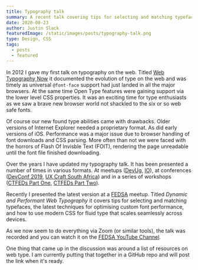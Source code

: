 ```yaml
---
title: Typography talk
summary: A recent talk covering tips for selecting and matching typefaces, the latest techniques for optimising custom font performance, and how to use modern CSS for fluid type that scales seamlessly across devices.
date: 2020-08-23
author: Justin Slack
featuredImage: /static/images/posts/typography-talk.png
type: Design, CSS
tags:
  - posts
  - featured
---
```


In 2012 I gave my first talk on typography on the web. Titled [Web Typography Now](https://www.meetup.com/fedsa-community/events/125756342/) it documented the evolution of type on the web and was timely as universal `@font-face` support had just landed in all the major browsers. At the same time Open Type features were gaining support via the lower level CSS properties. It was an exciting time for type enthusiasts as we saw a brave new browser world not shackled to the six or so web safe fonts.

Of course our new found type abilities came with drawbacks. Older versions of Internet Explorer needed a proprietary format. As did early versions of iOS. Performance was a major issue due to browser handling of font downloads and CSS parsing. More often than not we were faced with the horrors of Flash Of Invisble Text (FOIT), rendering the page unreadable until the font file finished downloading. 

Over the years I have updated my typography talk. It has been presented a number of times in various formats. At meetups ([DevUg](https://www.meetup.com/DeveloperUG/events/jvwktqyzhbkc/), [IO](https://www.meetup.com/IO-Powwow/events/253848086/)), at conferences ([DevConf 2019](https://www.youtube.com/watch?v=PKwkFLOrWck), [UX Craft South Africa](https://www.youtube.com/watch?v=NdDmnugTlpY)) and in a series of workshops ([CTFEDs Part One](https://www.meetup.com/fedsa-community/events/233707890/), [CTFEDs Part Two](https://www.meetup.com/fedsa-community/events/235901778/)). 

Recently I presented the latest version at a [FEDSA](https://www.meetup.com/fedsa-community/events/271347286/) meetup. Titled *Dynamic and Performant Web Typography* it covers tips for selecting and matching typefaces, the latest techniques for optimising custom font performance, and how to use modern CSS for fluid type that scales seamlessly across devices.

As we now seem to do everything via Zoom (or similar tools), the talk was recorded and you can watch it on the [FEDSA YouTube Channel](https://www.youtube.com/watch?v=9ckzkm3VNFU).

One thing that came up in the discussion was around a list of resources on web type. I am currently putting that together in a GitHub repo and will post the link when it's ready.